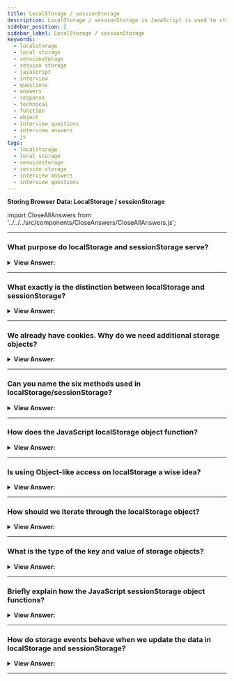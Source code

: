 ```yaml
---
title: LocalStorage / sessionStorage
description: LocalStorage / sessionStorage in JavaScript is used to store data in the browser. It is used to store data in the browser. JavaScript Frontend Questions
sidebar_position: 2
sidebar_label: LocalStorage / sessionStorage
keywords:
  - localstorage
  - local storage
  - sessionstorage
  - session storage
  - javascript
  - interview
  - questions
  - answers
  - response
  - technical
  - function
  - object
  - interview questions
  - interview answers
  - js
tags:
  - localstorage
  - local storage
  - sessionstorage
  - session storage
  - interview answers
  - interview questions
---
```


<head>
  <title>LocalStorage / sessionStorage | HelloJavaScript.info</title>
</head>

**Storing Browser Data: LocalStorage / sessionStorage**

import CloseAllAnswers from '../../../src/components/CloseAnswers/CloseAllAnswers.js';

<CloseAllAnswers />

---

### What purpose do localStorage and sessionStorage serve?

<details>
  <summary><strong>View Answer:</strong></summary>
  <div>
  <div><strong>Interview Response:</strong> In simple terms, Web storage objects localStorage and sessionStorage allow us to save key/value pairs in the browser.
    </div>
  </div>
</details>

---

### What exactly is the distinction between localStorage and sessionStorage?

<details>
  <summary><strong>View Answer:</strong></summary>
  <div>
  <div><strong>Interview Response:</strong> There is no difference between them except for the intended "non-persistence" of sessionStorage. The data stored in localStorage persists until explicitly deleted. Changes made are saved and available for all current and future visits to the site. For sessionStorage, changes are only available per tab. Changes made are saved and available for the current page in that tab until it is closed. Once it is closed, the stored data deletes.
    </div>
  </div>
</details>

---

### We already have cookies. Why do we need additional storage objects?

<details>
  <summary><strong>View Answer:</strong></summary>
  <div>
  <div><strong>Interview Response:</strong> Unlike cookies, web storage objects do not transfer to the host with each connection. Because of that, we can archive much more data. Most browsers allow at least two megabytes of data (or more) and have settings to configure that. Also, unlike cookies, the server cannot manipulate storage objects via HTTP headers. We can do everything in JavaScript. The data storage is bound to the origin (domain/protocol/port triplet). Different protocols or subdomains infer different storage objects; they cannot access data from each other.
    </div>
  </div>
</details>

---

### Can you name the six methods used in localStorage/sessionStorage?

<details>
  <summary><strong>View Answer:</strong></summary>
  <div>
  <div><strong>Interview Response:</strong> Yes, both storage objects (localStorage/sessionStorage) have the same methods and properties, including setItem, getItem, removeItem, clear, key, and length. As you can see, it is like a Map collection (setItem/getItem/removeItem) and allows access by index with key(index).
    </div>
  </div>
</details>

---

### How does the JavaScript localStorage object function?

<details>
  <summary><strong>View Answer:</strong></summary>
  <div>
  <div><strong>Interview Response:</strong> The main feature of localStorage is sharing data between tabs. The data does not expire, and it remains after the browser restarts or the OS reboots. If we want to add new data to the localStorage we can use the setItem method, and if we want to parse it into the browser, we use the getItem method. We must be on the same origin (domain/port/protocol), but the URL path can be different. The localStorage archive gets shared between all windows with the same origin, so if we set the data in one window, the change becomes visible in another one. We can also use a plain object way of getting/setting keys.
    </div><br />
  <div><strong className="codeExample">Code Example:</strong><br /><br />

  <div></div>

```js
// localStorage getter/setter
localStorage.setItem('test', 1); // set name/value
alert(localStorage.getItem('test')); // get value alert 1

// Object-like access
// set key
localStorage.test = 2;

// get key
alert(localStorage.test); // 2

// remove key
delete localStorage.test;
```

  </div>
  </div>
</details>

---

### Is using Object-like access on localStorage a wise idea?

<details>
  <summary><strong>View Answer:</strong></summary>
  <div>
  <div><strong>Interview Response:</strong> Technically, you can use object-like access on localStorage, but this approach does not meet the JavaScript recommendations. If the key is user-generated, it can be anything, like length or toString, or another built-in method of localStorage. In that case, getItem/setItem works fine, while object-like access fails. A storage event triggers when we modify the data, and that event does not happen for object-like access.
    </div><br />
  <div><strong className="codeExample">Code Example:</strong><br /><br />

  <div></div>

```js
let key = 'length';
localStorage[key] = 5; // Error, cannot assign length
```

  </div>
  </div>
</details>

---

### How should we iterate through the localStorage object?

<details>
  <summary><strong>View Answer:</strong></summary>
  <div>
  <div><strong>Interview Response:</strong> There is one notable thing about localStorage objects. They are not iterable on their own—one way to look at them is as an array. Local Storage objects have a length, so we can iterate over them using the key method. Another way is to use “for key in” (for in loop) localStorage loop, just as we do with regular objects. It iterates over keys and outputs a few built-in fields that we do not need. So, we need to filter fields from the prototype with hasOwnProperty check. Or get their “own” keys with Object.keys and then loop over them if needed. The latter works, because Object.keys only return the keys that belong to the object, ignoring the prototype.
    </div><br />
  <div><strong className="codeExample">Code Example:</strong><br /><br />

  <div></div>

```js
// loop over the object as an array
for (let i = 0; i < localStorage.length; i++) {
  let key = localStorage.key(i);
  alert(`${key}: ${localStorage.getItem(key)}`);
}

// Loop over it using a "for in key" loop - bad try
for (let key in localStorage) {
  alert(key); // shows getItem, setItem and other built-in stuff
}

// Loop using hasOwnProperty check
for (let key in localStorage) {
  if (!localStorage.hasOwnProperty(key)) {
    continue; // skip keys like "setItem", "getItem" etc
  }
  alert(`${key}: ${localStorage.getItem(key)}`);
}

// Loop using for of loop and Object.keys ( ** recommended ** )
let keys = Object.keys(localStorage);
for (let key of keys) {
  alert(`${key}: ${localStorage.getItem(key)}`);
}
```

  </div>
  </div>
</details>

---

### What is the type of the key and value of storage objects?

<details>
  <summary><strong>View Answer:</strong></summary>
  <div>
  <div><strong>Interview Response:</strong> The key and value must be strings for storage objects. If they were of any other type, like a number or an object, it automatically converts to a string. We can also use JSON to store objects, and it is also possible to stringify the whole storage object, e.g., for debugging purposes.
    </div><br />
  <div><strong className="codeExample">Code Example:</strong><br /><br />

  <div></div>

```js
// Base implementation
sessionStorage.user = { name: 'John' };
alert(sessionStorage.user); // [object Object]

// Stringfy Object
sessionStorage.user = JSON.stringify({ name: 'John' });

// sometime later
let user = JSON.parse(sessionStorage.user);
alert(user.name); // John

// added formatting options to JSON.stringify to make the object look nicer
alert(JSON.stringify(localStorage, null, 2));
```

  </div>
  </div>
</details>

---

### Briefly explain how the JavaScript sessionStorage object functions?

<details>
  <summary><strong>View Answer:</strong></summary>
  <div>
  <div><strong>Interview Response:</strong> We use the sessionStorage object much less and less often than localStorage. The properties and methods are the same, but it is much more limited. Some of sessionStorages limitations include that it only exists if the tab remains open, and once it is closed, we have no more access to the session. One notable thing about session storage is it gets shared between iframes in the same tab. That object data also serves a page refresh, but not the closing or reopening of the URL in a new tab. That is because sessionStorage is bound not only to the origin but also to the browser tab. For that reason, Developers use sessionStorage sparingly.
    </div><br />
  <div><strong className="codeExample">Code Example:</strong><br /><br />

  <div></div>

```js
// Set the storage item key value
sessionStorage.setItem('test', 1);
// Refresh the page and the data still exists
alert(sessionStorage.getItem('test')); // after refresh: 1
```

  </div>
  </div>
</details>

---

### How do storage events behave when we update the data in localStorage and sessionStorage?

<details>
  <summary><strong>View Answer:</strong></summary>
  <div>
  <div><strong>Interview Response:</strong> The storage event triggers when the data updates in localStorage or sessionStorage. The important thing is that the event triggers on all window objects where the storage is accessible, except the one that caused it. It is like a waterfall effect. Imagine you have two windows with the same site in each. localStorage gets shared between them. If both windows are listening for window.onstorage, each one will react to updates in the other one.
    </div><br />
  <div><strong className="codeExample">Code Example:</strong><br /><br />

  <div></div>

```js
// triggers on updates made to the same storage from other documents
window.onstorage = (event) => {
  // same as window.addEventListener('storage', event => {
  if (event.key != 'now') return;
  alert(event.key + ':' + event.newValue + ' at ' + event.url);
};

localStorage.setItem('now', Date.now());
```

  </div>
  </div>
</details>

---
